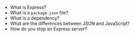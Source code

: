 * What is Express?
* What is a `package.json` file?
* What is a dependency?
* What are the differences between JSON and JavaScript?
* How do you stop an Express server?
